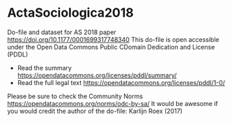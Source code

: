 # ActaSociologica2018
Do-file and dataset for AS 2018 paper https://doi.org/10.1177/0001699317748340
This do-file is open accessible under the Open Data Commons Public CDomain Dedication and License (PDDL)
- Read the summary https://opendatacommons.org/licenses/pddl/summary/
- Read the full legal text https://opendatacommons.org/licenses/pddl/1-0/

Please be sure to check the Community Norms https://opendatacommons.org/norms/odc-by-sa/
It would be awesome if you would credit the author of the do-file: Karlijn Roex (2017)
